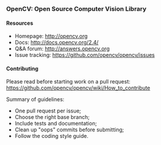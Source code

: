 ### OpenCV: Open Source Computer Vision Library

#### Resources

* Homepage: <http://opencv.org>
* Docs: <http://docs.opencv.org/2.4/>
* Q&A forum: <http://answers.opencv.org>
* Issue tracking: <https://github.com/opencv/opencv/issues>

#### Contributing

Please read before starting work on a pull request: <https://github.com/opencv/opencv/wiki/How_to_contribute>

Summary of guidelines:

* One pull request per issue;
* Choose the right base branch;
* Include tests and documentation;
* Clean up "oops" commits before submitting;
* Follow the coding style guide.
